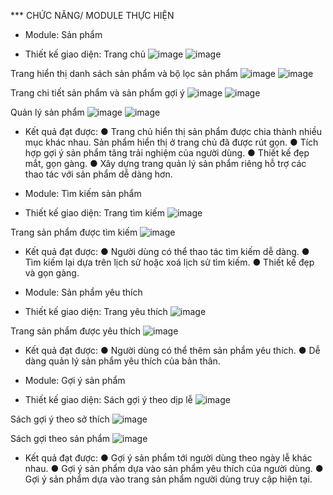 *** CHỨC NĂNG/ MODULE THỰC HIỆN

-	Module: Sản phẩm
+	Thiết kế giao diện:
Trang chủ
![image](https://github.com/shinnosuke14202/eCommerce-project/assets/114560163/484d0c58-671e-4e9b-8402-4e65eefb7a0e)
![image](https://github.com/shinnosuke14202/eCommerce-project/assets/114560163/89b7186e-7a73-4c94-8b71-458805f2472a)

Trang hiển thị danh sách sản phẩm và bộ lọc sản phẩm
![image](https://github.com/shinnosuke14202/eCommerce-project/assets/114560163/9e158dcc-cd96-4d07-9089-24cf3c1282c6)
![image](https://github.com/shinnosuke14202/eCommerce-project/assets/114560163/6d2a9597-db66-4aa7-b8dc-fb64a1501055)

Trang chi tiết sản phẩm và sản phẩm gợi ý
 ![image](https://github.com/shinnosuke14202/eCommerce-project/assets/114560163/a4eb5e47-3c85-421c-bf87-384791cc9918)
![image](https://github.com/shinnosuke14202/eCommerce-project/assets/114560163/908ded8a-eeba-42fd-b1eb-dbb18c7140fb)

Quản lý sản phẩm
 ![image](https://github.com/shinnosuke14202/eCommerce-project/assets/114560163/effb4f66-8d4b-4976-b7d9-445ead832cab)
![image](https://github.com/shinnosuke14202/eCommerce-project/assets/114560163/e1ee49ea-899e-4552-a487-04d61a3be90f)

+	Kết quả đạt được:
●	Trang chủ hiển thị sản phẩm được chia thành nhiều mục khác nhau. Sản phẩm hiển thị ở trang chủ đã được rút gọn.
●	Tích hợp gợi ý sản phẩm tăng trải nghiệm của người dùng.
●	Thiết kế đẹp mắt, gọn gàng.
●	Xây dựng trang quản lý sản phẩm riêng hỗ trợ các thao tác với sản phẩm dễ dàng hơn.

-	Module: Tìm kiếm sản phẩm
+	Thiết kế giao diện:
Trang tìm kiếm
![image](https://github.com/shinnosuke14202/eCommerce-project/assets/114560163/00137223-be54-41ef-b3d6-6231412f3a16)
 		 
Trang sản phẩm được tìm kiếm
![image](https://github.com/shinnosuke14202/eCommerce-project/assets/114560163/f9c2e4bf-eb5f-4031-a6dd-d1237832d93b)

+	Kết quả đạt được:
●	Người dùng có thể thao tác tìm kiếm dễ dàng.
●	Tìm kiếm lại dựa trên lịch sử hoặc xoá lịch sử tìm kiếm.
●	Thiết kế đẹp và gọn gàng.

-	Module: Sản phẩm yêu thích
+	Thiết kế giao diện:
Trang yêu thích
![image](https://github.com/shinnosuke14202/eCommerce-project/assets/114560163/c23fd478-c8b6-4f4a-8c00-2035d7eac387)

Trang sản phẩm được yêu thích
![image](https://github.com/shinnosuke14202/eCommerce-project/assets/114560163/e7416cac-a98f-40e3-9245-df85c4411060)

+	Kết quả đạt được:
●	Người dùng có thể thêm sản phẩm yêu thích.
●	Dễ dàng quản lý sản phẩm yêu thích của bản thân.

-	Module: Gợi ý sản phẩm 
+	Thiết kế giao diện:
Sách gợi ý theo dịp lễ
![image](https://github.com/shinnosuke14202/eCommerce-project/assets/114560163/d572edae-442a-49cf-b5dc-9e668e1daca4)

Sách gợi ý theo sở thích
![image](https://github.com/shinnosuke14202/eCommerce-project/assets/114560163/4b095370-b1d5-482d-8428-61ecbd79cbbe)

Sách gợi theo sản phẩm
![image](https://github.com/shinnosuke14202/eCommerce-project/assets/114560163/250ad5ba-9435-48af-89cc-d39dd6929116)

+	Kết quả đạt được:
●	Gợi ý sản phẩm tới người dùng theo ngày lễ khác nhau.
●	Gợi ý sản phẩm dựa vào sản phẩm yêu thích của người dùng.
●	Gợi ý sản phẩm dựa vào trang sản phẩm người dùng truy cập hiện tại.
